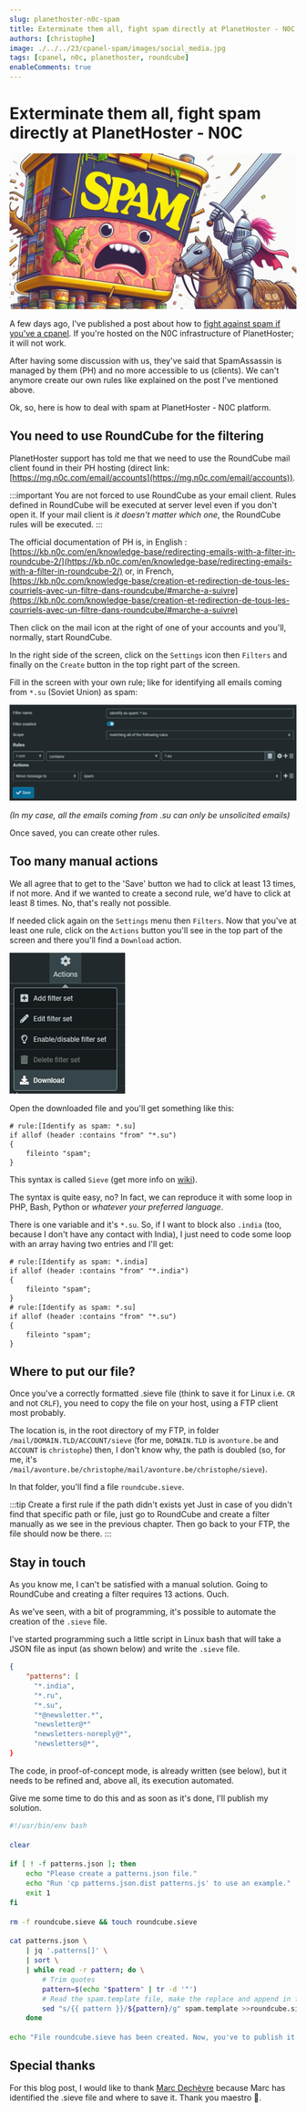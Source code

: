 ```yaml
---
slug: planethoster-n0c-spam
title: Exterminate them all, fight spam directly at PlanetHoster - N0C
authors: [christophe]
image: ./../../23/cpanel-spam/images/social_media.jpg
tags: [cpanel, n0c, planethoster, roundcube]
enableComments: true
---
```

# Exterminate them all, fight spam directly at PlanetHoster - N0C

![Exterminate them all, fight spam directly at PlanetHoster - N0C](./../../23/cpanel-spam/images/header.jpg)

A few days ago, I've published a post about how to [fight against spam if you've a cpanel](/blog/cpanel-spam). If you're hosted on the N0C infrastructure of PlanetHoster; it will not work.

After having some discussion with us, they've said that SpamAssassin is managed by them (PH) and no more accessible to us (clients). We can't anymore create our own rules like explained on the post I've mentioned above.

Ok, so, here is how to deal with spam at PlanetHoster - N0C platform.

<!-- truncate -->

## You need to use RoundCube for the filtering

PlanetHoster support has told me that we need to use the RoundCube mail client found in their PH hosting (direct link: [https://mg.n0c.com/email/accounts](https://mg.n0c.com/email/accounts)).

:::important You are not forced to use RoundCube as your email client.
Rules defined in RoundCube will be executed at server level even if you don't open it. If your mail client is *it doesn't matter which one*, the RoundCube rules will be executed.
:::

The official documentation of PH is, in English : [https://kb.n0c.com/en/knowledge-base/redirecting-emails-with-a-filter-in-roundcube-2/](https://kb.n0c.com/en/knowledge-base/redirecting-emails-with-a-filter-in-roundcube-2/) or, in French, [https://kb.n0c.com/knowledge-base/creation-et-redirection-de-tous-les-courriels-avec-un-filtre-dans-roundcube/#marche-a-suivre](https://kb.n0c.com/knowledge-base/creation-et-redirection-de-tous-les-courriels-avec-un-filtre-dans-roundcube/#marche-a-suivre)

Then click on the mail icon at the right of one of your accounts and you'll, normally, start RoundCube.

In the right side of the screen, click on the `Settings` icon then `Filters` and finally on the `Create` button in the top right part of the screen.

Fill in the screen with your own rule; like for identifying all emails coming from `*.su` (Soviet Union) as spam:

![Identify as spam emails from Soviet Union](./images/rule_su.png)

*(In my case, all the emails coming from .su can only be unsolicited emails)*

Once saved, you can create other rules.

## Too many manual actions

We all agree that to get to the 'Save' button we had to click at least 13 times, if not more. And if we wanted to create a second rule, we'd have to click at least 8 times. No, that's really not possible.

If needed click again on the `Settings` menu then `Filters`. Now that you've at least one rule, click on the `Actions` button you'll see in the top part of the screen and there you'll find a `Download` action.

![Download rules](./images/actions.png)

Open the downloaded file and you'll get something like this:

```
# rule:[Identify as spam: *.su]
if allof (header :contains "from" "*.su")
{
    fileinto "spam";
}
```

This syntax is called `Sieve` (get more info on [wiki](https://en.wikipedia.org/wiki/Sieve_(mail_filtering_language))).

The syntax is quite easy, no? In fact, we can reproduce it with some loop in PHP, Bash, Python or *whatever your preferred language*.

There is one variable and it's `*.su`. So, if I want to block also `.india` (too, because I don't have any contact with India), I just need to code some loop with an array having two entries and I'll get:

```
# rule:[Identify as spam: *.india]
if allof (header :contains "from" "*.india")
{
    fileinto "spam";
}
# rule:[Identify as spam: *.su]
if allof (header :contains "from" "*.su")
{
    fileinto "spam";
}
```

## Where to put our file?

Once you've a correctly formatted .sieve file (think to save it for Linux i.e. `CR` and not `CRLF`), you need to copy the file on your host, using a FTP client most probably.

The location is, in the root directory of my FTP, in folder `/mail/DOMAIN.TLD/ACCOUNT/sieve`  (for me, `DOMAIN.TLD` is `avonture.be` and `ACCOUNT` is `christophe`) then, I don't know why, the path is doubled (so, for me, it's `/mail/avonture.be/christophe/mail/avonture.be/christophe/sieve`).

In that folder, you'll find a file `roundcube.sieve`.

:::tip Create a first rule if the path didn't exists yet
Just in case of you didn't find that specific path or file, just go to RoundCube and create a filter manually as we see in the previous chapter. Then go back to your FTP, the file should now be there.
:::

## Stay in touch

As you know me, I can't be satisfied with a manual solution. Going to RoundCube and creating a filter requires 13 actions. Ouch.

As we've seen, with a bit of programming, it's possible to automate the creation of the `.sieve` file.

I've started programming such a little script in Linux bash that will take a JSON file as input (as shown below) and write the `.sieve` file.

```json
{
    "patterns": [
      "*.india",
      "*.ru",
      "*.su",
      "*@newsletter.*",
      "newsletter@*"
      "newsletters-noreply@*",
      "newsletters@*",
}
```

The code, in proof-of-concept mode, is already written (see below), but it needs to be refined and, above all, its execution automated.

Give me some time to do this and as soon as it's done, I'll publish my solution.

```bash
#!/usr/bin/env bash

clear

if [ ! -f patterns.json ]; then
    echo "Please create a patterns.json file."
    echo "Run 'cp patterns.json.dist patterns.js' to use an example."
    exit 1
fi

rm -f roundcube.sieve && touch roundcube.sieve

cat patterns.json \
    | jq '.patterns[]' \
    | sort \
    | while read -r pattern; do \
        # Trim quotes 
        pattern=$(echo "$pattern" | tr -d '"')
        # Read the spam.template file, make the replace and append in file roundcube.sieve
        sed "s/{{ pattern }}/${pattern}/g" spam.template >>roundcube.sieve; \
    done

echo "File roundcube.sieve has been created. Now, you've to publish it on your FTP."
```

## Special thanks

For this blog post, I would like to thank [Marc Dechèvre](https://www.woluweb.be/) because Marc has identified the .sieve file and where to save it. Thank you maestro 👏.
